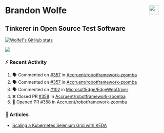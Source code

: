 Brandon Wolfe <a href="https://www.linkedin.com/in/brandon-wolfe1" target="_blank" rel="noreferrer"><img src="https://raw.githubusercontent.com/danielcranney/readme-generator/main/public/icons/socials/linkedin.svg" width="32" height="32" align="right"/></a>
==============================
Tinkerer in Open Source Test Software
-----------------------------

<p align="left"><a href="http://www.github.com/Wolfe1"><img src="https://github-readme-stats.vercel.app/api?username=Wolfe1&show_icons=true&hide=&count_private=true&title_color=0891b2&text_color=ffffff&icon_color=0891b2&bg_color=1c1917&hide_border=true&show_icons=true" alt="Wolfe1's GitHub stats" /></a></p>
<p align="left"><a href="http://www.github.com/Wolfe1"><img src="https://github-readme-streak-stats.herokuapp.com/?user=Wolfe1&stroke=ffffff&background=1c1917&ring=0891b2&fire=0891b2&currStreakNum=ffffff&currStreakLabel=0891b2&sideNums=ffffff&sideLabels=ffffff&dates=ffffff&hide_border=true" /></a></p>

### :zap: Recent Activity
<!--START_SECTION:activity-->
1. 🗣 Commented on [#357](https://github.com/Accruent/robotframework-zoomba/pull/357#issuecomment-1673415387) in [Accruent/robotframework-zoomba](https://github.com/Accruent/robotframework-zoomba)
2. 🗣 Commented on [#357](https://github.com/Accruent/robotframework-zoomba/pull/357#issuecomment-1673413657) in [Accruent/robotframework-zoomba](https://github.com/Accruent/robotframework-zoomba)
3. 🗣 Commented on [#102](https://github.com/MicrosoftEdge/EdgeWebDriver/issues/102#issuecomment-1668013089) in [MicrosoftEdge/EdgeWebDriver](https://github.com/MicrosoftEdge/EdgeWebDriver)
4. ❌ Closed PR [#358](https://github.com/Accruent/robotframework-zoomba/pull/358) in [Accruent/robotframework-zoomba](https://github.com/Accruent/robotframework-zoomba)
5. 💪 Opened PR [#358](https://github.com/Accruent/robotframework-zoomba/pull/358) in [Accruent/robotframework-zoomba](https://github.com/Accruent/robotframework-zoomba)
<!--END_SECTION:activity-->

### :newspaper: Articles
- [Scaling a Kubernetes Selenium Grid with KEDA](https://www.linkedin.com/pulse/scaling-kubernetes-selenium-grid-keda-brandon-wolfe)
